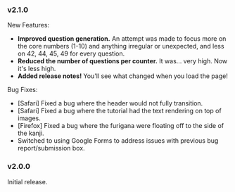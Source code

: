 ### v2.1.0

New Features:

- **Improved question generation.** An attempt was made to focus more on the core numbers (1-10) and anything irregular or unexpected, and less on 42, 44, 45, 49 for every question.
- **Reduced the number of questions per counter.** It was... very high. Now it's less high.
- **Added release notes!** You'll see what changed when you load the page!

Bug Fixes:

- [Safari] Fixed a bug where the header would not fully transition.
- [Safari] Fixed a bug where the tutorial had the text rendering on top of images.
- [Firefox] Fixed a bug where the furigana were floating off to the side of the kanji.
- Switched to using Google Forms to address issues with previous bug report/submission box.

### v2.0.0

Initial release.
